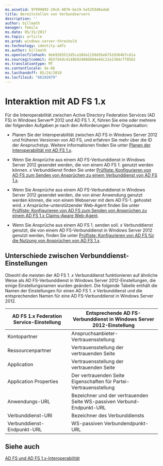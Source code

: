 ```yaml
---
ms.assetid: 97999892-29c6-4076-be19-5e5259d8ada6
title: Bereitstellen von Verbundservern
description: ''
author: billmath
manager: femila
ms.date: 05/31/2017
ms.topic: article
ms.prod: windows-server-threshold
ms.technology: identity-adfs
ms.author: billmath
ms.openlocfilehash: 0eb9265513d5ca18da1150d3be6752d364b7cd1a
ms.sourcegitcommit: 0b5fd4dc4148b92480db04e4dc22e139dcff8582
ms.translationtype: MT
ms.contentlocale: de-DE
ms.lasthandoff: 05/24/2019
ms.locfileid: "66192079"
---
```

# <a name="interoperating-with-ad-fs-1x"></a>Interaktion mit AD FS 1.x

Für die Interoperabilität zwischen Active Directory Federation Services \(AD FS\) in Windows Server® 2012 und AD FS 1. *X*, führen Sie eine oder mehrere der folgenden Aufgaben je nach den Anforderungen Ihrer Organisation:  
  
-   Planen Sie der Interoperabilität zwischen AD FS in Windows Server 2012 und früheren Versionen von AD FS, und erfahren Sie mehr über die ID der Anspruchstyp. Weitere Informationen finden Sie unter [Planen der Interoperabilität mit AD FS 1.x](https://technet.microsoft.com/library/ff678040.aspx).  
  
-   Wenn Sie Ansprüche aus einem AD FS-Verbunddienst in Windows Server 2012 gesendet werden, die von einem AD FS 1. genutzt werden können. *x* Verbunddienst finden Sie unter [Prüfliste: Konfigurieren von AD FS zum Senden von Ansprüchen zu einem Verbunddienst von AD FS 1.x](Checklist--Configuring-AD-FS-to-Send-Claims-to-an-AD-FS-1.x-Federation-Service.md).  
  
-   Wenn Sie Ansprüche aus einem AD FS-Verbunddienst in Windows Server 2012 gesendet werden, die von einer Anwendung genutzt werden können, die von einem Webserver mit dem AD FS-1. gehostet wird. *x* Ansprüche\-unterstützender Web-Agent finden Sie unter [Prüfliste: Konfigurieren von AD FS zum Senden von Ansprüchen zu einem AD FS 1.x Claims-Aware Web-Agent](Checklist--Configuring-AD-FS-to-Send-Claims-to-an-AD-FS-1.x-Claims-Aware-Web-Agent.md).  
  
-   Wenn Sie Ansprüche aus einem AD FS 1. senden soll. *x* Verbunddienst genutzt, die von einem AD FS-Verbunddienst in Windows Server 2012 genutzt werden, finden Sie unter [Prüfliste: Konfigurieren von AD FS für die Nutzung von Ansprüchen von AD FS 1.x](Checklist--Configuring-AD-FS--to-Consume-Claims-from-AD-FS-1.x.md).  
  
## <a name="differences-between-federation-service-settings"></a>Unterschiede zwischen Verbunddienst-Einstellungen  
Obwohl die meisten der AD FS 1. *x* Verbunddienst funktionieren auf ähnliche Weise als AD FS-Verbunddienst in Windows Server 2012-Einstellungen, die einige Einstellungsnamen wurden geändert. Die folgende Tabelle enthält die Namen der Einstellungen für einen AD FS 1. *x* Verbunddienst und die entsprechenden Namen für eine AD FS-Verbunddienst in Windows Server 2012.  
  
|AD FS 1.x Federation Service-Einstellung|Entsprechende AD FS-Verbunddienst in Windows Server 2012-Einstellung  
|----------------------------------------|---------------------------------------------------------------------------------------------------------- 
|Kontopartner|Anspruchsanbieter-Vertrauensstellung  
|Ressourcenpartner|Vertrauensstellung der vertrauenden Seite 
|Application|Vertrauensstellung der vertrauenden Seite  
|Application Properties|Der vertrauenden Seite Eigenschaften für Partei-Vertrauensstellung  
|Anwendungs-URL|Bezeichner und der vertrauenden Seite WS\-passiven Verbund-Endpunkt-URL  
|Verbunddienst-URI|Bezeichner des Verbunddiensts  
|Verbunddienst-Endpunkt-URL|WS\-passiven Verbundendpunkt-URL  
  
## <a name="see-also"></a>Siehe auch  
[AD FS und AD FS 1.x-Interoperabilität](https://go.microsoft.com/fwlink/?LinkId=200776)  
  

